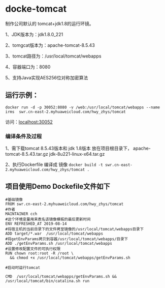 ﻿# docke-tomcat
制作公司默认的 tomcat+jdk1.8的运行环镜。

1、JDK版本为：jdk1.8.0_221

2、tomgcat版本为：apache-tomcat-8.5.43

3、tomcat路径为：/usr/local/tomcat/webapps

4、容器端口为：8080

5、支持Java实现AES256位对称加密算法


## 运行示例：
`docker run -d -p 30052:8080 -v /web:/usr/local/tomcat/webapps --name irms  swr.cn-east-2.myhuaweicloud.com/hwy_zhys/tomcat`

访问：<localhost:30052>


### 编译条件及过程
1、需下载tomcat 8.5.43版本和 jdk 1.8版本 放在项目根目录下，
apache-tomcat-8.5.43.tar.gz
jdk-8u221-linux-x64.tar.gz

2、执行Dockerfile 编译成 镜像
`docker build -t swr.cn-east-2.myhuaweicloud.com/hwy_zhys/tomcat .`


## 项目使用Demo Dockefile文件如下

```
#基础镜像
FROM swr.cn-east-2.myhuaweicloud.com/hwy_zhys/tomcat
#作者
MAINTAINER cch
#这个环境变量用来表名该镜像模板的最后更新时间
ENV REFRESHED_AT 2019-08-14
#将宿主机的当前目录下的文件拷至镜像的/usr/local/tomcat/webapps目录下
ADD target/*.war  /usr/local/tomcat/webapps
#将getEnvParams拷贝到容器/usr/local/tomcat/webapps/目录下
ADD ./getEnvParams.sh /usr/local/tomcat/webapps
#设置修改配置文件的可执行权限
RUN chown root:root -R /root \ 
  && chmod +x /usr/local/tomcat/webapps/getEnvParams.sh 

#启动时运行tomcat

CMD  /usr/local/tomcat/webapps/getEnvParams.sh && /usr/local/tomcat/bin/catalina.sh run 
```
